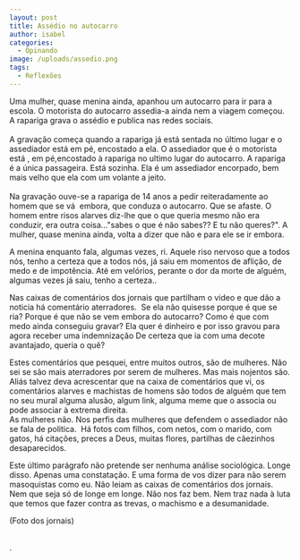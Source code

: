 ```yaml
---
layout: post
title: Assédio no autocarro
author: isabel
categories:
  - Opinando
image: /uploads/assedio.png
tags:
  - Reflexões
---
```

Uma mulher, quase menina ainda, apanhou um autocarro para ir para a escola. O motorista do autocarro assedia-a ainda nem a viagem come&ccedil;ou. A rapariga grava o assédio e publica nas redes sociais.<br><br>A grava&ccedil;&atilde;o come&ccedil;a quando a rapariga j&aacute; est&aacute; sentada no &uacute;ltimo lugar e o assediador est&aacute; em pé, encostado a ela. O assediador que é o motorista est&aacute; , em pé,encostado &agrave; rapariga no ultimo lugar do autocarro. A rapariga é a &uacute;nica passageira. Est&aacute; sozinha. Ela é um assediador encorpado, bem mais velho que ela com um volante a jeito.<br><br>Na grava&ccedil;&atilde;o ouve-se a rapariga de 14 anos a pedir reiteradamente ao homem que se v&aacute;&nbsp; embora, que conduza o autocarro. Que se afaste. O homem entre risos alarves diz-lhe que o que queria mesmo n&atilde;o era conduzir, era outra coisa…"sabes o que é n&atilde;o sabes?? E tu n&atilde;o queres?". A mulher, quase menina ainda, volta a dizer que n&atilde;o e para ele se ir embora.

A menina enquanto fala, algumas vezes, ri. Aquele riso nervoso que a todos n&oacute;s, tenho a certeza que a todos n&oacute;s, j&aacute; saiu em momentos de afli&ccedil;&atilde;o, de medo e de impot&ecirc;ncia. Até em vel&oacute;rios, perante o dor da morte de alguém, algumas vezes j&aacute; saiu, tenho a certeza..

Nas caixas de coment&aacute;rios dos jornais que partilham o video e que d&atilde;o a noticia h&aacute; coment&aacute;rio aterradores.&nbsp; Se ela n&atilde;o quisesse porque é que se ria? Porque é que n&atilde;o se vem embora do autocarro? Como é que com medo ainda conseguiu gravar? Ela quer é dinheiro e por isso gravou para agora receber uma indemniza&ccedil;&atilde;o De certeza que ia com uma decote avantajado, queria o qu&ecirc;?

Estes coment&aacute;rios que pesquei, entre muitos outros, s&atilde;o de mulheres. N&atilde;o sei se s&atilde;o mais aterradores por serem de mulheres. Mas mais nojentos s&atilde;o.<br>Ali&aacute;s talvez deva acrescentar que na caixa de coment&aacute;rios que vi, os coment&aacute;rios alarves e machistas de homens s&atilde;o todos de alguém que tem no seu mural alguma alus&atilde;o, algum link, alguma meme que o associa ou pode associar &agrave; extrema direita.<br>As mulheres n&atilde;o. Nos perfis das mulheres que defendem o assediador n&atilde;o se fala de politica.&nbsp; H&aacute; fotos com filhos, com netos, com o marido, com gatos, h&aacute; cita&ccedil;&otilde;es, preces a Deus, muitas flores, partilhas de c&atilde;ezinhos desaparecidos.&nbsp;

Este &uacute;ltimo par&aacute;grafo n&atilde;o pretende ser nenhuma an&aacute;lise sociol&oacute;gica. Longe disso. Apenas uma constata&ccedil;&atilde;o. E uma forma de vos dizer para n&atilde;o serem masoquistas como eu. N&atilde;o leiam as caixas de coment&aacute;rios dos jornais. Nem que seja s&oacute; de longe em longe. N&atilde;o nos faz bem. Nem traz nada &agrave; luta que temos que fazer contra as trevas, o machismo e a desumanidade.

(Foto dos jornais)

<br>.<br>&nbsp;
